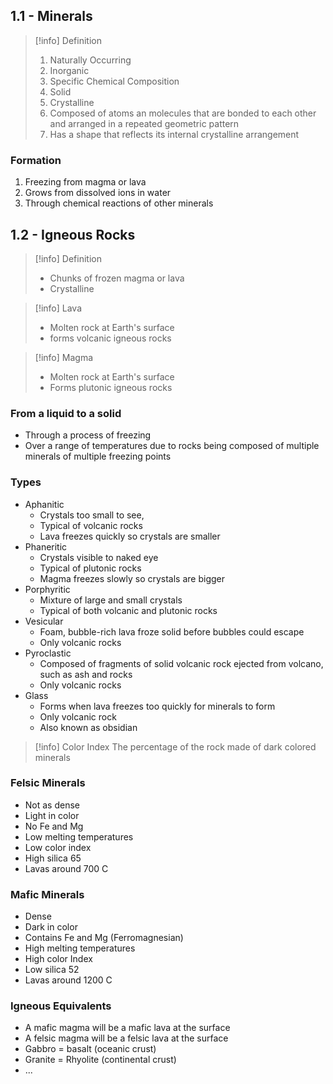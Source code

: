 ## 1.1 - Minerals

>[!info] Definition
>1. Naturally Occurring
>2. Inorganic
>3. Specific Chemical Composition
>4. Solid
>5. Crystalline
>	1. Composed of atoms an molecules that are bonded to each other and arranged in a repeated geometric pattern
>	2. Has a shape that reflects its internal crystalline arrangement

### Formation

1. Freezing from magma or lava
2. Grows from dissolved ions in water
3. Through chemical reactions of other minerals

## 1.2 - Igneous Rocks

>[!info] Definition
>* Chunks of frozen magma or lava
>* Crystalline

>[!info] Lava
>* Molten rock at Earth's surface
>* forms volcanic igneous rocks

>[!info] Magma
>* Molten rock at Earth's surface
>* Forms plutonic igneous rocks

### From a liquid to a solid
* Through a process of freezing
* Over a range of temperatures due to rocks being composed of multiple minerals of multiple freezing points

### Types

* Aphanitic
	* Crystals too small to see,
	* Typical of volcanic rocks
	* Lava freezes quickly so crystals are smaller
* Phaneritic
	* Crystals visible to naked eye
	* Typical of plutonic rocks
	* Magma freezes slowly so crystals are bigger
* Porphyritic
	* Mixture of large and small crystals
	* Typical of both volcanic and plutonic rocks
* Vesicular
	* Foam, bubble-rich lava froze solid before bubbles could escape
	* Only volcanic rocks
* Pyroclastic
	* Composed of fragments of solid volcanic rock ejected from volcano, such as ash and rocks
	* Only volcanic rocks
* Glass
	* Forms when lava freezes too quickly for minerals to form
	* Only volcanic rock
	* Also known as obsidian

>[!info] Color Index
>The percentage of the rock made of dark colored minerals

### Felsic Minerals
* Not as dense
* Light in color
* No Fe and Mg
* Low melting temperatures
* Low color index
* High silica 65
* Lavas around 700 C

### Mafic Minerals
* Dense
* Dark in color
* Contains Fe and Mg (Ferromagnesian)
* High melting temperatures
* High color Index
* Low silica 52
* Lavas around 1200 C

### Igneous Equivalents
* A mafic magma will be a mafic lava at the surface
* A felsic magma will be a felsic lava at the surface
* Gabbro = basalt (oceanic crust)
* Granite = Rhyolite (continental crust)
* ...
